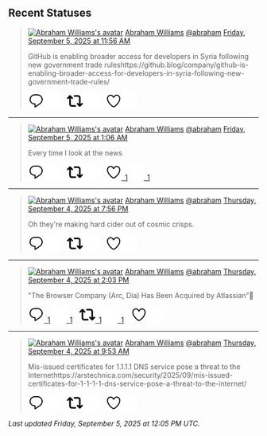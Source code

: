 ## Recent Statuses

> <a href="https://indieweb.social/@abraham"><img alt="Abraham Williams's avatar" src="https://cdn.masto.host/indiewebsocial/accounts/avatars/109/292/540/382/343/163/original/d00f2e03ce9c85b1.jpg" height="24" width="24" ></a> [Abraham Williams](https://indieweb.social/@abraham) [@abraham](https://indieweb.social/@abraham) [Friday, September 5, 2025 at 11:56 AM](https://indieweb.social/@abraham/115151560736813611)
>
> GitHub is enabling broader access for developers in Syria following new government trade ruleshttps://github.blog/company/github-is-enabling-broader-access-for-developers-in-syria-following-new-government-trade-rules/
>
> [![Reply](./images/reply_light.svg#gh-light-mode-only "Reply")](https://indieweb.social/@abraham/115151560736813611#gh-light-mode-only)[![Reply](./images/reply.svg#gh-dark-mode-only "Reply")](https://indieweb.social/@abraham/115151560736813611#gh-dark-mode-only)&emsp;[![Boost](./images/retweet_light.svg#gh-light-mode-only "Boost")](https://indieweb.social/@abraham/115151560736813611#gh-light-mode-only)[![Boost](./images/retweet.svg#gh-dark-mode-only "Boost")](https://indieweb.social/@abraham/115151560736813611#gh-dark-mode-only)&emsp;[![Favorite](./images/like_light.svg#gh-light-mode-only "Favorite")](https://indieweb.social/@abraham/115151560736813611#gh-light-mode-only)[![Favorite](./images/like.svg#gh-dark-mode-only "Favorite")](https://indieweb.social/@abraham/115151560736813611#gh-dark-mode-only)


---

> <a href="https://indieweb.social/@abraham"><img alt="Abraham Williams's avatar" src="https://cdn.masto.host/indiewebsocial/accounts/avatars/109/292/540/382/343/163/original/d00f2e03ce9c85b1.jpg" height="24" width="24" ></a> [Abraham Williams](https://indieweb.social/@abraham) [@abraham](https://indieweb.social/@abraham) [Friday, September 5, 2025 at 1:06 AM](https://indieweb.social/@abraham/115149007436333345)
>
> Every time I look at the news
>
> [![Reply](./images/reply_light.svg#gh-light-mode-only "Reply")](https://indieweb.social/@abraham/115149007436333345#gh-light-mode-only)[![Reply](./images/reply.svg#gh-dark-mode-only "Reply")](https://indieweb.social/@abraham/115149007436333345#gh-dark-mode-only)&emsp;[![Boost](./images/retweet_light.svg#gh-light-mode-only "Boost")](https://indieweb.social/@abraham/115149007436333345#gh-light-mode-only)[![Boost](./images/retweet.svg#gh-dark-mode-only "Boost")](https://indieweb.social/@abraham/115149007436333345#gh-dark-mode-only)&emsp;[![Favorite](./images/like_light.svg#gh-light-mode-only "Favorite")&ensp;1](https://indieweb.social/@abraham/115149007436333345#gh-light-mode-only)[![Favorite](./images/like.svg#gh-dark-mode-only "Favorite")&ensp;1](https://indieweb.social/@abraham/115149007436333345#gh-dark-mode-only)


---

> <a href="https://indieweb.social/@abraham"><img alt="Abraham Williams's avatar" src="https://cdn.masto.host/indiewebsocial/accounts/avatars/109/292/540/382/343/163/original/d00f2e03ce9c85b1.jpg" height="24" width="24" ></a> [Abraham Williams](https://indieweb.social/@abraham) [@abraham](https://indieweb.social/@abraham) [Thursday, September 4, 2025 at 7:56 PM](https://indieweb.social/@abraham/115147785023590893)
>
> Oh they&#39;re making hard cider out of cosmic crisps.
>
> [![Reply](./images/reply_light.svg#gh-light-mode-only "Reply")](https://indieweb.social/@abraham/115147785023590893#gh-light-mode-only)[![Reply](./images/reply.svg#gh-dark-mode-only "Reply")](https://indieweb.social/@abraham/115147785023590893#gh-dark-mode-only)&emsp;[![Boost](./images/retweet_light.svg#gh-light-mode-only "Boost")](https://indieweb.social/@abraham/115147785023590893#gh-light-mode-only)[![Boost](./images/retweet.svg#gh-dark-mode-only "Boost")](https://indieweb.social/@abraham/115147785023590893#gh-dark-mode-only)&emsp;[![Favorite](./images/like_light.svg#gh-light-mode-only "Favorite")](https://indieweb.social/@abraham/115147785023590893#gh-light-mode-only)[![Favorite](./images/like.svg#gh-dark-mode-only "Favorite")](https://indieweb.social/@abraham/115147785023590893#gh-dark-mode-only)


---

> <a href="https://indieweb.social/@abraham"><img alt="Abraham Williams's avatar" src="https://cdn.masto.host/indiewebsocial/accounts/avatars/109/292/540/382/343/163/original/d00f2e03ce9c85b1.jpg" height="24" width="24" ></a> [Abraham Williams](https://indieweb.social/@abraham) [@abraham](https://indieweb.social/@abraham) [Thursday, September 4, 2025 at 2:03 PM](https://indieweb.social/@abraham/115146399411480632)
>
> &quot;The Browser Company (Arc, Dia) Has Been Acquired by Atlassian&quot;🤣
>
> [![Reply](./images/reply_light.svg#gh-light-mode-only "Reply")&ensp;1](https://indieweb.social/@abraham/115146399411480632#gh-light-mode-only)[![Reply](./images/reply.svg#gh-dark-mode-only "Reply")&ensp;1](https://indieweb.social/@abraham/115146399411480632#gh-dark-mode-only)&emsp;[![Boost](./images/retweet_light.svg#gh-light-mode-only "Boost")&ensp;1](https://indieweb.social/@abraham/115146399411480632#gh-light-mode-only)[![Boost](./images/retweet.svg#gh-dark-mode-only "Boost")&ensp;1](https://indieweb.social/@abraham/115146399411480632#gh-dark-mode-only)&emsp;[![Favorite](./images/like_light.svg#gh-light-mode-only "Favorite")](https://indieweb.social/@abraham/115146399411480632#gh-light-mode-only)[![Favorite](./images/like.svg#gh-dark-mode-only "Favorite")](https://indieweb.social/@abraham/115146399411480632#gh-dark-mode-only)


---

> <a href="https://indieweb.social/@abraham"><img alt="Abraham Williams's avatar" src="https://cdn.masto.host/indiewebsocial/accounts/avatars/109/292/540/382/343/163/original/d00f2e03ce9c85b1.jpg" height="24" width="24" ></a> [Abraham Williams](https://indieweb.social/@abraham) [@abraham](https://indieweb.social/@abraham) [Thursday, September 4, 2025 at 9:53 AM](https://indieweb.social/@abraham/115145415652977371)
>
> Mis-issued certificates for 1.1.1.1 DNS service pose a threat to the Internethttps://arstechnica.com/security/2025/09/mis-issued-certificates-for-1-1-1-1-dns-service-pose-a-threat-to-the-internet/
>
> [![Reply](./images/reply_light.svg#gh-light-mode-only "Reply")](https://indieweb.social/@abraham/115145415652977371#gh-light-mode-only)[![Reply](./images/reply.svg#gh-dark-mode-only "Reply")](https://indieweb.social/@abraham/115145415652977371#gh-dark-mode-only)&emsp;[![Boost](./images/retweet_light.svg#gh-light-mode-only "Boost")](https://indieweb.social/@abraham/115145415652977371#gh-light-mode-only)[![Boost](./images/retweet.svg#gh-dark-mode-only "Boost")](https://indieweb.social/@abraham/115145415652977371#gh-dark-mode-only)&emsp;[![Favorite](./images/like_light.svg#gh-light-mode-only "Favorite")](https://indieweb.social/@abraham/115145415652977371#gh-light-mode-only)[![Favorite](./images/like.svg#gh-dark-mode-only "Favorite")](https://indieweb.social/@abraham/115145415652977371#gh-dark-mode-only)


_Last updated Friday, September 5, 2025 at 12:05 PM UTC._
